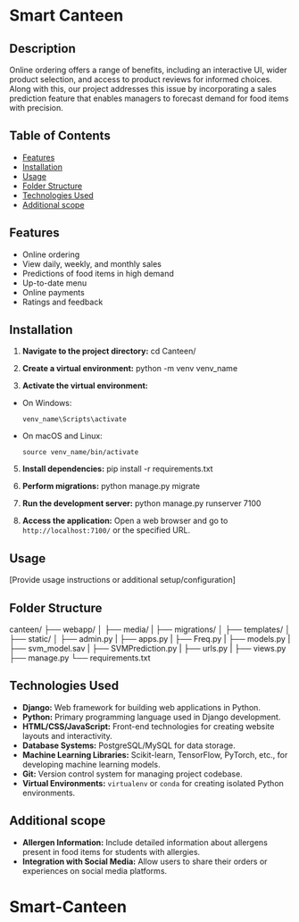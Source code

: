 # Smart Canteen

## Description
Online ordering offers a range of benefits, including an interactive UI, wider product
selection, and access to product reviews for informed choices. Along with this, our project
addresses this issue by incorporating a sales prediction feature that enables managers to
forecast demand for food items with precision.

## Table of Contents
- [Features](#features)
- [Installation](#installation)
- [Usage](#usage)
- [Folder Structure](#folder-structure)
- [Technologies Used](#technologies-used)
- [Additional scope](#Additional-scope)

## Features
- Online ordering
- View daily, weekly, and monthly sales
- Predictions of food items in high demand
- Up-to-date menu
- Online payments
- Ratings and feedback

## Installation
1. **Navigate to the project directory:**
cd Canteen/

2. **Create a virtual environment:**
python -m venv venv_name

3. **Activate the virtual environment:**
- On Windows:
  ```
  venv_name\Scripts\activate
  ```
- On macOS and Linux:
  ```
  source venv_name/bin/activate
  ```
5. **Install dependencies:**
pip install -r requirements.txt

6. **Perform migrations:**
python manage.py migrate

7. **Run the development server:**
python manage.py runserver 7100

8. **Access the application:**
Open a web browser and go to `http://localhost:7100/` or the specified URL.

## Usage
[Provide usage instructions or additional setup/configuration]

## Folder Structure
canteen/
├── webapp/
│   ├── media/
|   ├── migrations/
│   ├── templates/
│   ├── static/
│   ├── admin.py
|   ├── apps.py
|   ├── Freq.py
|   ├── models.py
|   ├── svm_model.sav
|   ├── SVMPrediction.py
|   ├── urls.py
|   ├── views.py
├── manage.py
└── requirements.txt




## Technologies Used
- **Django:** Web framework for building web applications in Python.
- **Python:** Primary programming language used in Django development.
- **HTML/CSS/JavaScript:** Front-end technologies for creating website layouts and interactivity.
- **Database Systems:** PostgreSQL/MySQL for data storage.
- **Machine Learning Libraries:** Scikit-learn, TensorFlow, PyTorch, etc., for developing machine learning models.
- **Git:** Version control system for managing project codebase.
- **Virtual Environments:** `virtualenv` or `conda` for creating isolated Python environments.


## Additional scope
- **Allergen Information:** Include detailed information about allergens present in food items for students with allergies.
- **Integration with Social Media:** Allow users to share their orders or experiences on social media platforms.
# Smart-Canteen
